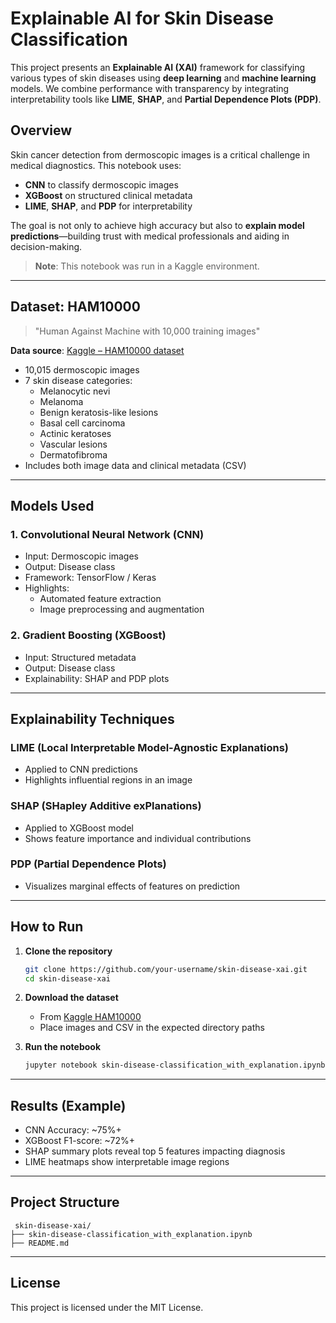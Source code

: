 # Explainable AI for Skin Disease Classification

This project presents an **Explainable AI (XAI)** framework for classifying various types of skin diseases using **deep learning** and **machine learning** models. We combine performance with transparency by integrating interpretability tools like **LIME**, **SHAP**, and **Partial Dependence Plots (PDP)**.

##  Overview

Skin cancer detection from dermoscopic images is a critical challenge in medical diagnostics. This notebook uses:

- **CNN** to classify dermoscopic images
- **XGBoost** on structured clinical metadata
- **LIME**, **SHAP**, and **PDP** for interpretability

The goal is not only to achieve high accuracy but also to **explain model predictions**—building trust with medical professionals and aiding in decision-making.


> **Note**: This notebook was run in a Kaggle environment.

---

##  Dataset: HAM10000

> "Human Against Machine with 10,000 training images"

**Data source**: [Kaggle – HAM10000 dataset](https://www.kaggle.com/kmader/skin-cancer-mnist-ham10000)

- 10,015 dermoscopic images
- 7 skin disease categories:
  - Melanocytic nevi
  - Melanoma
  - Benign keratosis-like lesions
  - Basal cell carcinoma
  - Actinic keratoses
  - Vascular lesions
  - Dermatofibroma
- Includes both image data and clinical metadata (CSV)

---

##  Models Used

### 1. Convolutional Neural Network (CNN)
- Input: Dermoscopic images
- Output: Disease class
- Framework: TensorFlow / Keras
- Highlights:
  - Automated feature extraction
  - Image preprocessing and augmentation

### 2. Gradient Boosting (XGBoost)
- Input: Structured metadata
- Output: Disease class
- Explainability: SHAP and PDP plots

---

##  Explainability Techniques

###  LIME (Local Interpretable Model-Agnostic Explanations)
- Applied to CNN predictions
- Highlights influential regions in an image

###  SHAP (SHapley Additive exPlanations)
- Applied to XGBoost model
- Shows feature importance and individual contributions

###  PDP (Partial Dependence Plots)
- Visualizes marginal effects of features on prediction

---

##  How to Run

1. **Clone the repository**
   ```bash
   git clone https://github.com/your-username/skin-disease-xai.git
   cd skin-disease-xai
   ```

2. **Download the dataset**
   - From [Kaggle HAM10000](https://www.kaggle.com/kmader/skin-cancer-mnist-ham10000)
   - Place images and CSV in the expected directory paths

3. **Run the notebook**
   ```bash
   jupyter notebook skin-disease-classification_with_explanation.ipynb
   ```

---

##  Results (Example)

- CNN Accuracy: ~75%+
- XGBoost F1-score: ~72%+
- SHAP summary plots reveal top 5 features impacting diagnosis
- LIME heatmaps show interpretable image regions

---

##  Project Structure

```
 skin-disease-xai/
├── skin-disease-classification_with_explanation.ipynb
├── README.md
```

---


##  License

This project is licensed under the MIT License.
